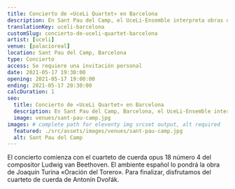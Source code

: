 ```yaml
---
title: Concierto de «UceLi Quartet» en Barcelona
description: En Sant Pau del Camp, el UceLi-Ensemble interpreta obras de Ludwig van Beethoven, Joaquín Turina y Antonín Dvořák.
translationKey: uceli-barcelona
customSlug: concierto-de-uceli-quartet-barcelona
artist: [uceli]
venue: [palacioreal]
location: Sant Pau del Camp, Barcelona
type: Concierto
access: Se requiere una invitación personal
date: 2021-05-17 19:30:00
opening: 2021-05-17 19:00:00
ending: 2021-05-17 20:30:00
calcDuration: 1
seo:
  title: Concierto de «UceLi Quartet» en Barcelona
  description: En Sant Pau del Camp, Barcelona, el UceLi-Ensemble interpreta obras de Ludwig van Beethoven, Joaquín Turina y Antonín Dvořák.
  image: venues/sant-pau-camp.jpg
images: # complete path for eleventy img srcset output, alt required
  featured: ./src/assets/images/venues/sant-pau-camp.jpg
  alt: Sant Pau del Camp
---
```


El concierto comienza con el cuarteto de cuerda opus 18 número 4 del compositor Ludwig van Beethoven.
El ambiente español lo pondrá la obra de Joaquín Turina «Oración del Torero».
Para finalizar, disfrutamos del cuarteto de cuerda de Antonín Dvořák.
